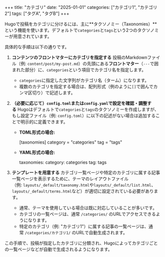 +++
title: "カテゴリ"
date: "2025-01-01"
categories: ["カテゴリ1", "カテゴリ2"]
tags: ["タグA", "タグB"]
+++


Hugoで投稿をカテゴリに分けるには、主に**タクソノミー（Taxonomies）**という機能を使います。デフォルトで`categories`と`tags`という2つのタクソノミーが用意されています。

具体的な手順は以下の通りです。

1. **コンテンツのフロントマターにカテゴリを指定する** 投稿のMarkdownファイル（例: `content/post/my-post.md`）の先頭にある**フロントマター**（`---`で囲まれた部分）に、`categories`という項目でカテゴリ名を指定します。
    

    
    - `categories`に指定した文字列がカテゴリ名（ターム）になります。
    - 複数のカテゴリを指定する場合は、配列形式（例のように`[]`で囲んでカンマ区切り）で記述します。
2. **（必要に応じて）`config.toml`または`config.yaml`で設定を確認・調整する** Hugoはデフォルトで`categories`と`tags`のタクソノミーを作成しますが、もし設定ファイル（例: `config.toml`）に以下の記述がない場合は追加することで明示的に定義できます。
    - **TOML形式の場合:**
        
        [taxonomies]
          category = "categories"
          tag = "tags"
        
    - **YAML形式の場合:**
        
        taxonomies:
          category: categories
          tag: tags
        
3. **テンプレートを用意する** カテゴリ一覧ページや特定のカテゴリに属する記事一覧ページを表示するために、テーマのレイアウトファイル（例: `layouts/_default/taxonomy.html`や`layouts/_default/list.html`、`layouts/_default/terms.html`など）が適切に設定されている必要があります。
    - 通常、テーマを使用している場合は既に対応していることが多いです。
    - カテゴリの一覧ページは、通常 `/categories/` のURLでアクセスできるようになります。
    - 特定のカテゴリ（例: "カテゴリ1"）に属する記事の一覧ページは、通常 `/categories/カテゴリ1/` のURLで自動生成されます。

この手順で、投稿が指定したカテゴリに分類され、Hugoによってカテゴリごとの一覧ページなどが自動で生成されるようになります。